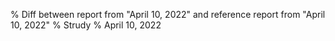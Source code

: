 % Diff between report from "April 10, 2022" and reference report from "April 10, 2022"
% Strudy
% April 10, 2022


